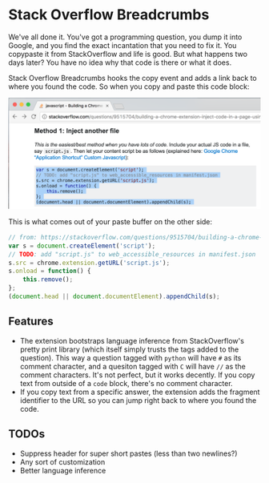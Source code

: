 # Stack Overflow Breadcrumbs

We've all done it. You've got a programming question, you dump it into Google, and you find the exact incantation that you need to fix it. You copypaste it from StackOverflow and life is good. But what happens two days later? You have no idea why that code is there or what it does.

Stack Overflow Breadcrumbs hooks the copy event and adds a link back to where you found the code. So when you copy and paste this code block:

<img src="docs/input.png" alt="input text selection" title="Code goes in" width="750">


This is what comes out of your paste buffer on the other side:

```js
// from: https://stackoverflow.com/questions/9515704/building-a-chrome-extension-inject-code-in-a-page-using-a-content-script#9517879
var s = document.createElement('script');
// TODO: add "script.js" to web_accessible_resources in manifest.json
s.src = chrome.extension.getURL('script.js');
s.onload = function() {
    this.remove();
};
(document.head || document.documentElement).appendChild(s);
```

## Features

* The extension bootstraps language inference from StackOverflow's pretty print library (which itself simply trusts the tags added to the question). This way a question tagged with `python` will have `#` as its comment character, and a quesiton tagged with `C` will have `//` as the comment characters. It's not perfect, but it works decently. If you copy text from outside of a `code` block, there's no comment character.
* If you copy text from a specific answer, the extension adds the fragment identifier to the URL so you can jump right back to where you found the code.

## TODOs

* Suppress header for super short pastes (less than two newlines?)
* Any sort of customization
* Better language inference
